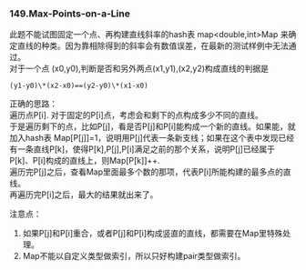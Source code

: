 ### 149.Max-Points-on-a-Line

此题不能试图固定一个点、再构建直线斜率的hash表 map<double,int>Map 来确定直线的种类。因为靠相除得到的斜率会有数值误差，在最新的测试样例中无法通过。  
对于一个点 (x0,y0),判断是否和另外两点(x1,y1),(x2,y2)构成直线的判据是
```
(y1-y0)\*(x2-x0)==(y2-y0)\*(x1-x0)
```
正确的思路：  
遍历点P[i]. 对于固定的P[i]点，考虑会和剩下的点构成多少不同的直线。  
于是遍历剩下的点，比如P[j]，看是否P[j]和P[i]能构成一个新的直线。如果能，就加入hash表 Map[P[j]]=1，说明用P[j]代表一条新支线；如果在这个表中发现已经有一条直线P[k]，使得P[k],P[j],P[i]满足之前的那个关系，说明P[j]已经属于P[k]、P[i]构成的直线上，则Map[P[k]]++.  
遍历完P[j]之后，查看Map里面最多个数的那项，代表P[i]所能构建的最多点的直线。    
再遍历完P[i]之后，最大的结果就出来了。

注意点：  
1. 如果P[j]和P[i]重合，或者P[j]和P[i]构成竖直的直线，都需要在Map里特殊处理。  
2. Map不能以自定义类型做索引，所以只好构建pair类型做索引。
